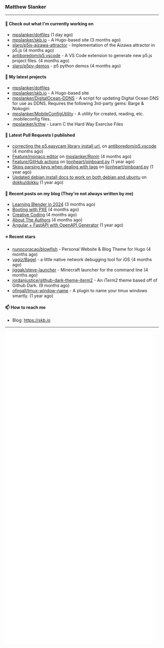 ### Matthew Slanker
---
#### 👷 Check out what I'm currently working on

- [mpslanker/dotfiles](https://github.com/mpslanker/dotfiles) (1 day ago)
- [mpslanker/skb.io](https://github.com/mpslanker/skb.io) - A Hugo-based site (3 months ago)
- [slaro/p5js-aizawa-attractor](https://github.com/slaro/p5js-aizawa-attractor) - Implementation of the Aizawa attractor in p5.js (4 months ago)
- [antiboredom/p5.vscode](https://github.com/antiboredom/p5.vscode) - A VS Code extension to generate new p5.js project files. (4 months ago)
- [slaro/p5py-demos](https://github.com/slaro/p5py-demos) - p5 python demos (4 months ago)

#### 🌱 My latest projects

- [mpslanker/dotfiles](https://github.com/mpslanker/dotfiles)
- [mpslanker/skb.io](https://github.com/mpslanker/skb.io) - A Hugo-based site
- [mpslanker/DigitalOcean-DDNS](https://github.com/mpslanker/DigitalOcean-DDNS) - A script for updating Digital Ocean DNS for use as DDNS.  Requires the following 3rd-party gems: Barge &amp; Nokogiri
- [mpslanker/MobileConfigUtility](https://github.com/mpslanker/MobileConfigUtility) - A utility for created, reading, etc. .mobileconfig files.
- [mpslanker/lcthw](https://github.com/mpslanker/lcthw) - Learn C the Hard Way Exercise Files

#### 🔨 Latest Pull Requests I published

- [correcting the p5.easycam library install url.](https://github.com/antiboredom/p5.vscode/pull/62) on [antiboredom/p5.vscode](https://github.com/antiboredom/p5.vscode) (4 months ago)
- [Feature/monaco editor](https://github.com/mpslanker/Ronin/pull/1) on [mpslanker/Ronin](https://github.com/mpslanker/Ronin) (4 months ago)
- [Feature/GitHub actions](https://github.com/lionheart/pinboard.py/pull/30) on [lionheart/pinboard.py](https://github.com/lionheart/pinboard.py) (1 year ago)
- [Skips parsing keys when dealing with tags](https://github.com/lionheart/pinboard.py/pull/28) on [lionheart/pinboard.py](https://github.com/lionheart/pinboard.py) (1 year ago)
- [Updated debian install docs to work on both debian and ubuntu](https://github.com/dokku/dokku/pull/5658) on [dokku/dokku](https://github.com/dokku/dokku) (1 year ago)

#### 📜 Recent posts on my blog (They're not always written by me) 

- [Learning Blender in 2024](https://skb.io/posts/blender-getting-started/) (3 months ago)
- [Booting with PXE](https://skb.io/posts/booting-with-pxe/) (4 months ago)
- [Creative Coding](https://skb.io/posts/generative-art/) (4 months ago)
- [About The Authors](https://skb.io/about/) (4 months ago)
- [Angular &#43; FastAPI with OpenAPI Generator](https://skb.io/posts/ng&#43;fastapi/) (1 year ago)

#### ⭐ Recent stars

- [nunocoracao/blowfish](https://github.com/nunocoracao/blowfish) - Personal Website &amp; Blog Theme for Hugo (4 months ago)
- [yagiz/Bagel](https://github.com/yagiz/Bagel) - a little native network debugging tool for iOS (4 months ago)
- [jiggak/steve-launcher](https://github.com/jiggak/steve-launcher) - Minecraft launcher for the command line (4 months ago)
- [jordanjustice/github-dark-theme-iterm2](https://github.com/jordanjustice/github-dark-theme-iterm2) - An iTerm2 theme based off of Github Dark. (9 months ago)
- [ofirgall/tmux-window-name](https://github.com/ofirgall/tmux-window-name) - A plugin to name your tmux windows smartly. (1 year ago)

#### 📫 How to reach me
- Blog: https://skb.io
---
<img src="https://raw.githubusercontent.com/mpslanker/mpslanker/main/github-metrics.svg">